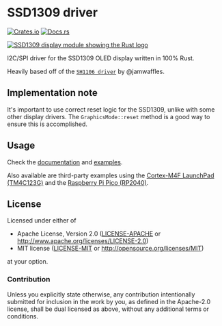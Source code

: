 # SSD1309 driver

[![Crates.io](https://img.shields.io/crates/v/ssd1309.svg)](https://crates.io/crates/ssd1309)
[![Docs.rs](https://docs.rs/ssd1309/badge.svg)](https://docs.rs/ssd1309)

[![SSD1309 display module showing the Rust logo](readme_banner.jpg?raw=true)](examples/image.rs)

I2C/SPI driver for the SSD1309 OLED display written in 100% Rust.

Heavily based off of the [`SH1106 driver`](https://github.com/jamwaffles/sh1106) by @jamwaffles.

## Implementation note

It's important to use correct reset logic for the SSD1309, unlike with some other display drivers.
The `GraphicsMode::reset` method is a good way to ensure this is accomplished.

## Usage

Check the [documentation](https://docs.rs/ssd1309) and [examples](examples/).

Also available are third-party examples using the [Cortex-M4F LaunchPad (TM4C123G)](https://github.com/HerrMuellerluedenscheid/tm4c-oled-example) and the [Raspberry Pi Pico (RP2040)](https://github.com/HerrMuellerluedenscheid/rp2040-oled-1309-spi).

## License

Licensed under either of

- Apache License, Version 2.0 ([LICENSE-APACHE](LICENSE-APACHE) or
  http://www.apache.org/licenses/LICENSE-2.0)
- MIT license ([LICENSE-MIT](LICENSE-MIT) or http://opensource.org/licenses/MIT)

at your option.

### Contribution

Unless you explicitly state otherwise, any contribution intentionally submitted for inclusion in the
work by you, as defined in the Apache-2.0 license, shall be dual licensed as above, without any
additional terms or conditions.
